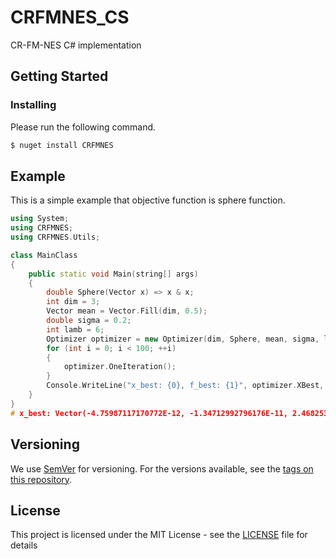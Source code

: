 # CRFMNES_CS

CR-FM-NES C# implementation

## Getting Started

### Installing

Please run the following command.

```bash
$ nuget install CRFMNES
```

## Example

This is a simple example that objective function is sphere function.

```cpp
using System;
using CRFMNES;
using CRFMNES.Utils;

class MainClass
{
    public static void Main(string[] args)
    {
        double Sphere(Vector x) => x & x;
        int dim = 3;
        Vector mean = Vector.Fill(dim, 0.5);
        double sigma = 0.2;
        int lamb = 6;
        Optimizer optimizer = new Optimizer(dim, Sphere, mean, sigma, lamb);
        for (int i = 0; i < 100; ++i)
        {
            optimizer.OneIteration();
        }
        Console.WriteLine("x_best: {0}, f_best: {1}", optimizer.XBest, optimizer.FBest);
    }
}
# x_best: Vector(-4.75987117170772E-12, -1.34712992796176E-11, 2.46825317903529E-11), f_best: 8.13359653434064E-22
```


## Versioning

We use [SemVer](http://semver.org/) for versioning. For the versions available, see the [tags on this repository](https://github.com/bakanaouji/CRFMNES_CS/tags). 


## License

This project is licensed under the MIT License - see the [LICENSE](https://github.com/bakanaouji/CRFMNES_CS/blob/master/LICENSE) file for details